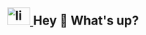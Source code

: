<h1 align="left"> <a href="https://www.linkedin.com/in/pedro-henrique-franca-correia/" target="_blank">
    <img src="https://raw.githubusercontent.com/maurodesouza/profile-readme-generator/master/src/assets/icons/social/linkedin/default.svg" width="52" height="40" alt="linkedin logo"  />
  </a> Hey 👋 What's up? </h1>
  

###
